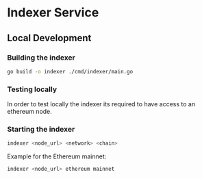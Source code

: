 # Indexer Service

## Local Development

### Building the indexer

```bash
go build -o indexer ./cmd/indexer/main.go
```

### Testing locally

In order to test locally the indexer its required to have access to an ethereum node.

### Starting the indexer

```bash
indexer <node_url> <network> <chain>
```

Example for the Ethereum mainnet:

```bash
indexer <node_url> ethereum mainnet
```